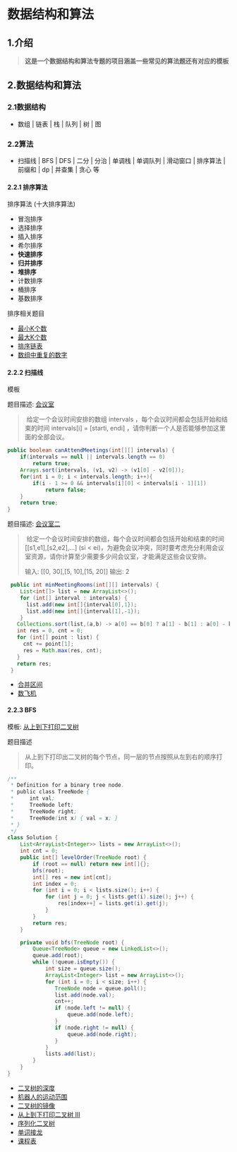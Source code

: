 # 数据结构和算法

## 1.介绍

> ​	**这是一个数据结构和算法专题的项目涵盖一些常见的算法题还有对应的模板**

## 2.数据结构和算法

### 2.1数据结构

* 数组 | 链表 | 栈 | 队列 | 树 | 图

### 2.2算法

* 扫描线 | BFS | DFS | 二分 | 分治 | 单调栈 | 单调队列 | 滑动窗口 | 排序算法 | 前缀和 | dp | 并查集 | 贪心 等

#### 2.2.1 排序算法

排序算法 (十大排序算法)

* 冒泡排序
* 选择排序
* 插入排序
* 希尔排序
* **快速排序**
* **归并排序**
* **堆排序**
* 计数排序
* 桶排序
* 基数排序

排序相关题目

* [最小K个数](https://leetcode-cn.com/problems/zui-xiao-de-kge-shu-lcof/)
* [最大K个数](https://leetcode-cn.com/problems/kth-largest-element-in-an-array/)
* [排序链表](https://leetcode-cn.com/problems/sort-list/)
* [数组中重复的数字](https://leetcode-cn.com/problems/shu-zu-zhong-zhong-fu-de-shu-zi-lcof/)

#### 2.2.2 扫描线

模板

题目描述: [会议室](https://leetcode-cn.com/problems/meeting-rooms/)

> ​	给定一个会议时间安排的数组 intervals ，每个会议时间都会包括开始和结束的时间 intervals[i] = [starti, endi] ，请你判断一个人是否能够参加这里面的全部会议。

```java
public boolean canAttendMeetings(int[][] intervals) {
    if(intervals == null || intervals.length == 0)
        return true;
    Arrays.sort(intervals, (v1, v2) -> (v1[0] - v2[0]));
    for(int i = 0; i < intervals.length; i++){
        if(i - 1 >= 0 && intervals[i][0] < intervals[i - 1][1])
            return false;
    }
    return true;
}
```

题目描述: [会议室二](https://leetcode-cn.com/problems/meeting-rooms-ii/)

> ​	给定一个会议时间安排的数组，每个会议时间都会包括开始和结束的时间 [[s1,e1],[s2,e2],...] (si < ei)，为避免会议冲突，同时要考虑充分利用会议室资源，请你计算至少需要多少间会议室，才能满足这些会议安排。
>
>  输入: [[0, 30],[5, 10],[15, 20]]
>  输出: 2

```java
 public int minMeetingRooms(int[][] intervals) { 
    List<int[]> list = new ArrayList<>();
    for (int[] interval : intervals) {
      list.add(new int[]{interval[0],1});
      list.add(new int[]{interval[1],-1});
    }
   Collections.sort(list,(a,b) -> a[0] == b[0] ? a[1] - b[1] : a[0] - b[0]);
   int res = 0, cnt = 0;
   for (int[] point : list) {
     cnt += point[1];
     res = Math.max(res, cnt);
   }
   return res;
 }
```

* [合并区间](https://leetcode-cn.com/problems/merge-intervals/)
* [数飞机](https://www.lintcode.com/problem/391/)

#### 2.2.3 BFS

模板: [从上到下打印二叉树](https://leetcode-cn.com/problems/cong-shang-dao-xia-da-yin-er-cha-shu-lcof/)

题目描述

> 从上到下打印出二叉树的每个节点，同一层的节点按照从左到右的顺序打印。

```java
/**
 * Definition for a binary tree node.
 * public class TreeNode {
 *     int val;
 *     TreeNode left;
 *     TreeNode right;
 *     TreeNode(int x) { val = x; }
 * }
 */
class Solution {
    List<ArrayList<Integer>> lists = new ArrayList<>();
    int cnt = 0;
    public int[] levelOrder(TreeNode root) {
        if (root == null) return new int[]{};
        bfs(root);   
        int[] res = new int[cnt];
        int index = 0;
        for (int i = 0; i < lists.size(); i++) {
            for (int j = 0; j < lists.get(i).size(); j++) {
                res[index++] = lists.get(i).get(j);
            }
        } 
        return res;
    }

    private void bfs(TreeNode root) {
        Queue<TreeNode> queue = new LinkedList<>();
        queue.add(root);
        while (!queue.isEmpty()) {
            int size = queue.size();
            ArrayList<Integer> list = new ArrayList<>();
            for (int i = 0; i < size; i++) {
               TreeNode node = queue.poll();
               list.add(node.val);
               cnt++;
               if (node.left != null) {
                   queue.add(node.left);
               }
               if (node.right != null) {
                   queue.add(node.right);
               }
            }
            lists.add(list);
        }
    }
}
```

* [二叉树的深度](https://leetcode-cn.com/problems/er-cha-shu-de-shen-du-lcof/)
* [机器人的运动范围](https://leetcode-cn.com/problems/ji-qi-ren-de-yun-dong-fan-wei-lcof/)
* [二叉树的镜像](https://leetcode-cn.com/problems/er-cha-shu-de-jing-xiang-lcof/)
* [从上到下打印二叉树 III](https://leetcode-cn.com/problems/cong-shang-dao-xia-da-yin-er-cha-shu-iii-lcof/)
* [序列化二叉树](https://leetcode-cn.com/problems/xu-lie-hua-er-cha-shu-lcof/)
* [单词接龙](https://leetcode-cn.com/problems/word-ladder/)
* [课程表](https://leetcode-cn.com/problems/course-schedule/)

